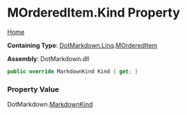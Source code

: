 # MOrderedItem\.Kind Property

[Home](../../../../README.md)

**Containing Type**: [DotMarkdown.Linq](../../README.md)\.[MOrderedItem](../README.md)

**Assembly**: DotMarkdown\.dll

```csharp
public override MarkdownKind Kind { get; }
```

### Property Value

DotMarkdown\.[MarkdownKind](../../../MarkdownKind/README.md)


